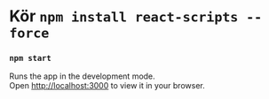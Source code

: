 # Kör `npm install react-scripts --force`

### `npm start`

Runs the app in the development mode.\
Open [http://localhost:3000](http://localhost:3000) to view it in your browser.
